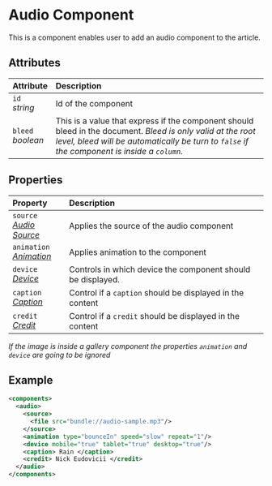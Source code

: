 # Audio Component

This is a component enables user to add an audio component to the article.

## Attributes

| Attribute               | Description                                                                                                                                                                                                |
| :---------------------- | :--------------------------------------------------------------------------------------------------------------------------------------------------------------------------------------------------------- |
| `id` <br/> _string_     | Id of the component                                                                                                                                                                                        |
| `bleed` <br/> _boolean_ | This is a value that express if the component should bleed in the document. _Bleed is only valid at the root level, bleed will be automatically be turn to `false` if the component is inside a `column`._ |


## Properties
| Property                                                          | Description                                                 |
| :---------------------------------------------------------------- | :---------------------------------------------------------- |
| `source` <br/> _‌[Audio Source](./audio/Source.md)_                | Applies the source of the audio component                   |
| `animation` <br/> _‌[Animation](../format/AnimationDescriptor.md)_ | Applies animation to the component                          |
| `device` <br/>_[Device](../format/DeviceDescriptor.md)_           | Controls in which device the component should be displayed. |
| `caption` <br/>_[Caption](../format/CaptionDescriptor.md)_        | Control if a `caption` should be displayed in the content   |
| `credit` <br/>_[Credit](../format/CreditDescriptor.md)_           | Control if a `credit` should be displayed in the content    |

_If the image is inside a gallery component the properties `animation` and `device` are going to be ignored_

## Example
```xml
<components>
  <audio>
    <source>
      <file src="bundle://audio-sample.mp3"/>
    </source>
    <animation type="bounceIn" speed="slow" repeat="1"/>
    <device mobile="true" tablet="true" desktop="true"/>
    <caption> Rain </caption>
    <credit> Nick Eudovicii </credit>
  </audio>
</components>
```